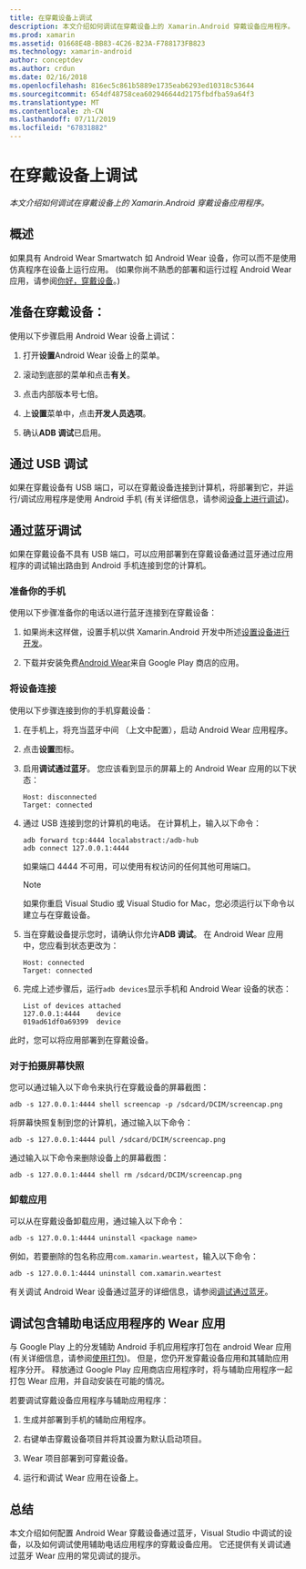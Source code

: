 ```yaml
---
title: 在穿戴设备上调试
description: 本文介绍如何调试在穿戴设备上的 Xamarin.Android 穿戴设备应用程序。
ms.prod: xamarin
ms.assetid: 01668E4B-BB83-4C26-B23A-F788173FB823
ms.technology: xamarin-android
author: conceptdev
ms.author: crdun
ms.date: 02/16/2018
ms.openlocfilehash: 816ec5c861b5889e1735eab6293ed10318c53644
ms.sourcegitcommit: 654df48758cea602946644d2175fbdfba59a64f3
ms.translationtype: MT
ms.contentlocale: zh-CN
ms.lasthandoff: 07/11/2019
ms.locfileid: "67831882"
---
```

# <a name="debug-on-a-wear-device"></a>在穿戴设备上调试

_本文介绍如何调试在穿戴设备上的 Xamarin.Android 穿戴设备应用程序。_


## <a name="overview"></a>概述

如果具有 Android Wear Smartwatch 如 Android Wear 设备，你可以而不是使用仿真程序在设备上运行应用。 (如果你尚不熟悉的部署和运行过程 Android Wear 应用，请参阅[你好，穿戴设备](~/android/wear/get-started/hello-wear.md)。)

## <a name="prepare-the-wear-device"></a>准备在穿戴设备：

使用以下步骤启用 Android Wear 设备上调试：

1.  打开**设置**Android Wear 设备上的菜单。

2.  滚动到底部的菜单和点击**有关**。

3.  点击内部版本号七倍。

4.  上**设置**菜单中，点击**开发人员选项**。

5.  确认**ADB 调试**已启用。


## <a name="debugging-over-usb"></a>通过 USB 调试

如果在穿戴设备有 USB 端口，可以在穿戴设备连接到计算机，将部署到它，并运行/调试应用程序是使用 Android 手机 (有关详细信息，请参阅[设备上进行调试](~/android/deploy-test/debugging/debug-on-device.md))。


## <a name="debugging-over-bluetooth"></a>通过蓝牙调试

如果在穿戴设备不具有 USB 端口，可以应用部署到在穿戴设备通过蓝牙通过应用程序的调试输出路由到 Android 手机连接到您的计算机。 

### <a name="prepare-your-phone"></a>准备你的手机

使用以下步骤准备你的电话以进行蓝牙连接到在穿戴设备： 

1.  如果尚未这样做，设置手机以供 Xamarin.Android 开发中所述[设置设备进行开发](~/android/get-started/installation/set-up-device-for-development.md)。

2.  下载并安装免费[Android Wear](https://play.google.com/store/apps/details?id=com.google.android.wearable.app)来自 Google Play 商店的应用。

### <a name="connect-the-device"></a>将设备连接

使用以下步骤连接到你的手机穿戴设备：

1.  在手机上，将充当蓝牙中间 （上文中配置），启动 Android Wear 应用程序。 

2.  点击**设置**图标。

3.  启用**调试通过蓝牙**。 您应该看到显示的屏幕上的 Android Wear 应用的以下状态：

        Host: disconnected
        Target: connected

4.  通过 USB 连接到您的计算机的电话。 在计算机上，输入以下命令：

    ```shell
    adb forward tcp:4444 localabstract:/adb-hub
    adb connect 127.0.0.1:4444
    ```

    如果端口 4444 不可用，可以使用有权访问的任何其他可用端口。 

    > [!NOTE]
    > 如果你重启 Visual Studio 或 Visual Studio for Mac，您必须运行以下命令以建立与在穿戴设备。

5.  当在穿戴设备提示您时，请确认你允许**ADB 调试**。 在 Android Wear 应用中，您应看到状态更改为：

        Host: connected
        Target: connected

6.  完成上述步骤后，运行`adb devices`显示手机和 Android Wear 设备的状态：

        List of devices attached
        127.0.0.1:4444    device
        019ad61df0a69399  device

此时，您可以将应用部署到在穿戴设备。

<a name="screenshots" />

### <a name="taking-screenshots"></a>对于拍摄屏幕快照

您可以通过输入以下命令来执行在穿戴设备的屏幕截图： 

```shell
adb -s 127.0.0.1:4444 shell screencap -p /sdcard/DCIM/screencap.png
```

将屏幕快照复制到您的计算机，通过输入以下命令：

```shell
adb -s 127.0.0.1:4444 pull /sdcard/DCIM/screencap.png
```

通过输入以下命令来删除设备上的屏幕截图：

```shell
adb -s 127.0.0.1:4444 shell rm /sdcard/DCIM/screencap.png
```


### <a name="uninstalling-an-app"></a>卸载应用

可以从在穿戴设备卸载应用，通过输入以下命令：

```shell
adb -s 127.0.0.1:4444 uninstall <package name>
```

例如，若要删除的包名称应用`com.xamarin.weartest`，输入以下命令：

```shell
adb -s 127.0.0.1:4444 uninstall com.xamarin.weartest
```

有关调试 Android Wear 设备通过蓝牙的详细信息，请参阅[调试通过蓝牙](https://developer.android.com/training/wearables/apps/bt-debugging.html)。


## <a name="debugging-a-wear-app-with-a-companion-phone-app"></a>调试包含辅助电话应用程序的 Wear 应用

与 Google Play 上的分发辅助 Android 手机应用程序打包在 android Wear 应用 (有关详细信息，请参阅[使用打包](~/android/wear/deploy-test/packaging.md))。 但是，您仍开发穿戴设备应用和其辅助应用程序分开。 释放通过 Google Play 应用商店应用程序时，将与辅助应用程序一起打包 Wear 应用，并自动安装在可能的情况。

若要调试穿戴设备应用程序与辅助应用程序： 

1.  生成并部署到手机的辅助应用程序。

2.  右键单击穿戴设备项目并将其设置为默认启动项目。

3.  Wear 项目部署到可穿戴设备。

4.  运行和调试 Wear 应用在设备上。

 
## <a name="summary"></a>总结

本文介绍如何配置 Android Wear 穿戴设备通过蓝牙，Visual Studio 中调试的设备，以及如何调试使用辅助电话应用程序的穿戴设备应用。 它还提供有关调试通过蓝牙 Wear 应用的常见调试的提示。
